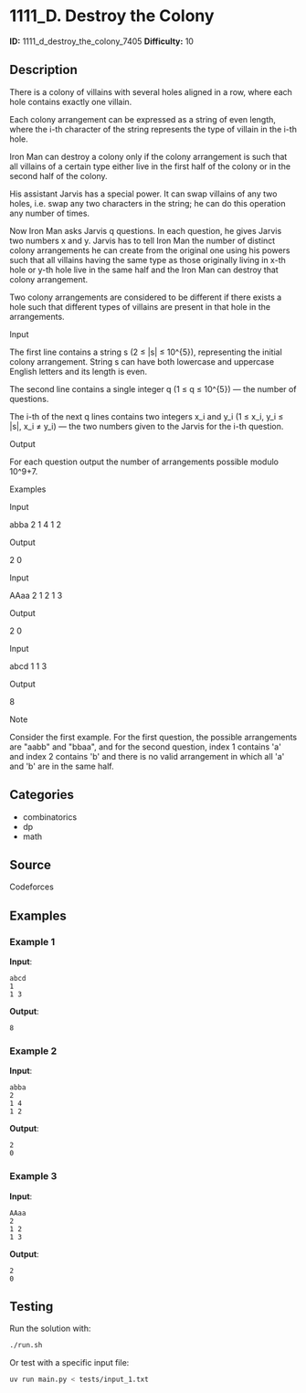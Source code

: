 # 1111_D. Destroy the Colony

**ID:** 1111_d_destroy_the_colony_7405
**Difficulty:** 10

## Description

There is a colony of villains with several holes aligned in a row, where each hole contains exactly one villain.

Each colony arrangement can be expressed as a string of even length, where the i-th character of the string represents the type of villain in the i-th hole.

Iron Man can destroy a colony only if the colony arrangement is such that all villains of a certain type either live in the first half of the colony or in the second half of the colony.

His assistant Jarvis has a special power. It can swap villains of any two holes, i.e. swap any two characters in the string; he can do this operation any number of times.

Now Iron Man asks Jarvis q questions. In each question, he gives Jarvis two numbers x and y. Jarvis has to tell Iron Man the number of distinct colony arrangements he can create from the original one using his powers such that all villains having the same type as those originally living in x-th hole or y-th hole live in the same half and the Iron Man can destroy that colony arrangement.

Two colony arrangements are considered to be different if there exists a hole such that different types of villains are present in that hole in the arrangements.

Input

The first line contains a string s (2 ≤ |s| ≤ 10^{5}), representing the initial colony arrangement. String s can have both lowercase and uppercase English letters and its length is even.

The second line contains a single integer q (1 ≤ q ≤ 10^{5}) — the number of questions.

The i-th of the next q lines contains two integers x_i and y_i (1 ≤ x_i, y_i ≤ |s|, x_i ≠ y_i) — the two numbers given to the Jarvis for the i-th question.

Output

For each question output the number of arrangements possible modulo 10^9+7.

Examples

Input


abba
2
1 4
1 2


Output


2
0


Input


AAaa
2
1 2
1 3


Output


2
0


Input


abcd
1
1 3


Output


8

Note

Consider the first example. For the first question, the possible arrangements are "aabb" and "bbaa", and for the second question, index 1 contains 'a' and index 2 contains 'b' and there is no valid arrangement in which all 'a' and 'b' are in the same half.

## Categories

- combinatorics
- dp
- math

## Source

Codeforces

## Examples

### Example 1

**Input**:
```
abcd
1
1 3
```

**Output**:
```
8
```

### Example 2

**Input**:
```
abba
2
1 4
1 2
```

**Output**:
```
2
0
```

### Example 3

**Input**:
```
AAaa
2
1 2
1 3
```

**Output**:
```
2
0
```


## Testing

Run the solution with:

```bash
./run.sh
```

Or test with a specific input file:

```bash
uv run main.py < tests/input_1.txt
```
